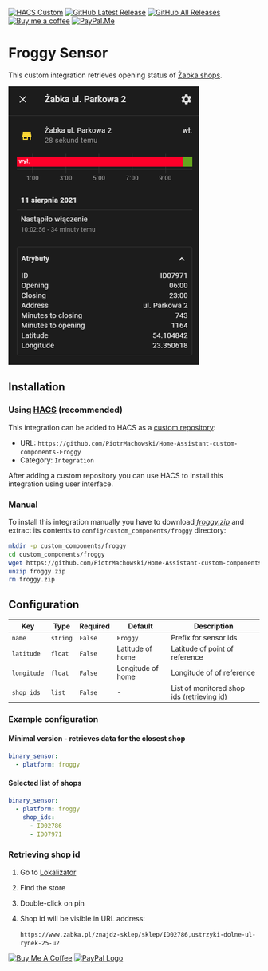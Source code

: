 [![HACS Custom][hacs_shield]][hacs]
[![GitHub Latest Release][releases_shield]][latest_release]
[![GitHub All Releases][downloads_total_shield]][releases]
[![Buy me a coffee][buy_me_a_coffee_shield]][buy_me_a_coffee]
[![PayPal.Me][paypal_me_shield]][paypal_me]


[hacs_shield]: https://img.shields.io/static/v1.svg?label=HACS&message=Custom&style=popout&color=orange&labelColor=41bdf5&logo=HomeAssistantCommunityStore&logoColor=white
[hacs]: https://hacs.xyz/docs/faq/custom_repositories

[latest_release]: https://github.com/PiotrMachowski/Home-Assistant-custom-components-Froggy/releases/latest
[releases_shield]: https://img.shields.io/github/release/PiotrMachowski/Home-Assistant-custom-components-Froggy.svg?style=popout

[releases]: https://github.com/PiotrMachowski/Home-Assistant-custom-components-Froggy/releases
[downloads_total_shield]: https://img.shields.io/github/downloads/PiotrMachowski/Home-Assistant-custom-components-Froggy/total

[buy_me_a_coffee_shield]: https://img.shields.io/static/v1.svg?label=%20&message=Buy%20me%20a%20coffee&color=6f4e37&logo=buy%20me%20a%20coffee&logoColor=white
[buy_me_a_coffee]: https://www.buymeacoffee.com/PiotrMachowski

[paypal_me_shield]: https://img.shields.io/static/v1.svg?label=%20&message=PayPal.Me&logo=paypal
[paypal_me]: https://paypal.me/PiMachowski

# Froggy Sensor

This custom integration retrieves opening status of [Żabka shops](https://www.zabka.pl/).


![example](https://github.com/PiotrMachowski/Home-Assistant-custom-components-Froggy/blob/master/example.png)

## Installation

### Using [HACS](https://hacs.xyz/) (recommended)

This integration can be added to HACS as a [custom repository](https://hacs.xyz/docs/faq/custom_repositories):
* URL: `https://github.com/PiotrMachowski/Home-Assistant-custom-components-Froggy`
* Category: `Integration`

After adding a custom repository you can use HACS to install this integration using user interface.

### Manual

To install this integration manually you have to download [*froggy.zip*](https://github.com/PiotrMachowski/Home-Assistant-custom-components-Froggy/releases/latest/download/froggy.zip) and extract its contents to `config/custom_components/froggy` directory:
```bash
mkdir -p custom_components/froggy
cd custom_components/froggy
wget https://github.com/PiotrMachowski/Home-Assistant-custom-components-Froggy/releases/latest/download/froggy.zip
unzip froggy.zip
rm froggy.zip
```

## Configuration

| Key | Type | Required | Default | Description |
| --- | --- | --- | --- | --- |
| `name` | `string` | `False` | `Froggy` | Prefix for sensor ids |
| `latitude` | `float` | `False` | Latitude of home | Latitude of point of reference |
| `longitude` | `float` | `False` | Longitude of home | Longitude of of reference |
| `shop_ids` | `list` | `False` | - | List of monitored shop ids ([retrieving id](#retrieving-shop-id)) |

### Example configuration

#### Minimal version - retrieves data for the closest shop

```yaml
binary_sensor:
  - platform: froggy
```

#### Selected list of shops
```yaml
binary_sensor:
  - platform: froggy
    shop_ids:
      - ID02786
      - ID07971  
```

### Retrieving shop id
1. Go to [Lokalizator](https://www.zabka.pl/znajdz-sklep)
1. Find the store
1. Double-click on pin
1. Shop id will be visible in URL address:
   
    `https://www.zabka.pl/znajdz-sklep/sklep/ID02786,ustrzyki-dolne-ul-rynek-25-u2`

<a href="https://www.buymeacoffee.com/PiotrMachowski" target="_blank"><img src="https://bmc-cdn.nyc3.digitaloceanspaces.com/BMC-button-images/custom_images/orange_img.png" alt="Buy Me A Coffee" style="height: auto !important;width: auto !important;" ></a>
<a href="https://paypal.me/PiMachowski" target="_blank"><img src="https://www.paypalobjects.com/webstatic/mktg/logo/pp_cc_mark_37x23.jpg" border="0" alt="PayPal Logo" style="height: auto !important;width: auto !important;"></a>
